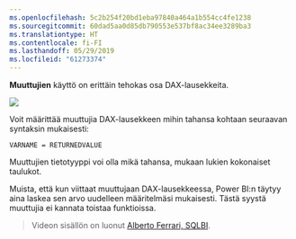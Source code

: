 ```yaml
---
ms.openlocfilehash: 5c2b254f20bd1eba97840a464a1b554cc4fe1238
ms.sourcegitcommit: 60dad5aa0d85db790553e537bf8ac34ee3289ba3
ms.translationtype: HT
ms.contentlocale: fi-FI
ms.lasthandoff: 05/29/2019
ms.locfileid: "61273374"
---
```

**Muuttujien** käyttö on erittäin tehokas osa DAX-lausekkeita.

![](media/7-4-dax-expressions/dax-variables_1.png)

Voit määrittää muuttujia DAX-lausekkeen mihin tahansa kohtaan seuraavan syntaksin mukaisesti:

    VARNAME = RETURNEDVALUE

Muuttujien tietotyyppi voi olla mikä tahansa, mukaan lukien kokonaiset taulukot.

Muista, että kun viittaat muuttujaan DAX-lausekkeessa, Power BI:n täytyy aina laskea sen arvo uudelleen määritelmäsi mukaisesti. Tästä syystä muuttujia ei kannata toistaa funktioissa.

> Videon sisällön on luonut [Alberto Ferrari, SQLBI](http://www.sqlbi.com/learning-dax).
> 
> 

